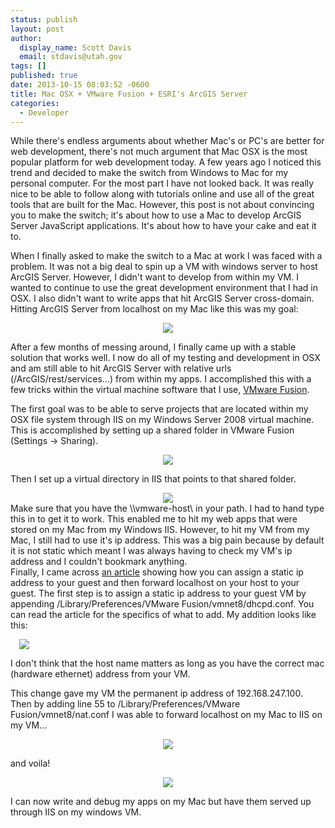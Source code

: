 ```yaml
---
status: publish
layout: post
author:
  display_name: Scott Davis
  email: stdavis@utah.gov
tags: []
published: true
date: 2013-10-15 08:03:52 -0600
title: Mac OSX + VMware Fusion + ESRI's ArcGIS Server
categories:
  - Developer
---
```

<p>While there's endless arguments about whether Mac's or PC's are better for web development, there's not much argument that Mac OSX is the most popular platform for web development today. A few years ago I noticed this trend and decided to make the switch from Windows to Mac for my personal computer. For the most part I have not looked back. It was really nice to be able to follow along with tutorials online and use all of the great tools that are built for the Mac. However, this post is not about convincing you to make the switch; it's about how to use a Mac to develop ArcGIS Server JavaScript applications. It's about how to have your cake and eat it to.</p>
<p>When I finally asked to make the switch to a Mac at work I was faced with a problem. It was not a big deal to spin up a VM with windows server to host ArcGIS Server. However, I didn't want to develop from within my VM. I wanted to continue to use the great development environment that I had in OSX. I also didn't want to write apps that hit ArcGIS Server cross-domain. Hitting ArcGIS Server from localhost on my Mac like this was my goal:</p>
<div class="separator" style="clear: both; text-align: center;">
</div>
<div class="separator" style="clear: both; text-align: center;">
<a href="http://4.bp.blogspot.com/-5FkwSHlgChA/UlQIPLNXbTI/AAAAAAAAMyM/ASaBrx9VVQk/s1600/ScreenCapture+at+Tue+Oct+8+07:26:53+MDT+2013.png" imageanchor="1" style="margin-left: 1em; margin-right: 1em;"><img border="0" src="http://4.bp.blogspot.com/-5FkwSHlgChA/UlQIPLNXbTI/AAAAAAAAMyM/ASaBrx9VVQk/s1600/ScreenCapture+at+Tue+Oct+8+07:26:53+MDT+2013.png" /></a></div>
<div class="separator" style="clear: both; text-align: left;">
</div>
<p>After a few months of messing around, I finally came up with a stable solution that works well. I now do all of my testing and development in OSX and am still able to hit ArcGIS Server with relative urls (/ArcGIS/rest/services...) from within my apps. I accomplished this with a few tricks within the virtual machine software that I use, <a href="http://www.vmware.com/products/fusion/">VMware Fusion</a>.</p>
<p>The first goal was to be able to serve projects that are located within my OSX file system through IIS on my Windows Server 2008 virtual machine. This is accomplished by setting up a shared folder in VMware Fusion (Settings -&gt; Sharing).</p>
<div class="separator" style="clear: both; text-align: center;">
<a href="http://1.bp.blogspot.com/-Rx-offz84Xw/Ul1AVKewHYI/AAAAAAAAMyw/5IyuivACcn4/s1600/ScreenCapture+at+Tue+Oct+15+07:16:42+MDT+2013.png" imageanchor="1" style="margin-left: 1em; margin-right: 1em;"><img border="0" src="http://1.bp.blogspot.com/-Rx-offz84Xw/Ul1AVKewHYI/AAAAAAAAMyw/5IyuivACcn4/s1600/ScreenCapture+at+Tue+Oct+15+07:16:42+MDT+2013.png" /></a></div>
<p>
Then I set up a virtual directory in IIS that points to that shared folder.</p>
<div class="separator" style="clear: both; text-align: center;">
<a href="http://4.bp.blogspot.com/-6Z96WA6GyAE/Ul1AuGqUYDI/AAAAAAAAMy4/9gouS8FV02c/s1600/ScreenCapture+at+Tue+Oct+15+07:18:07+MDT+2013.png" imageanchor="1"><img border="0" src="http://4.bp.blogspot.com/-6Z96WA6GyAE/Ul1AuGqUYDI/AAAAAAAAMy4/9gouS8FV02c/s1600/ScreenCapture+at+Tue+Oct+15+07:18:07+MDT+2013.png" /></a></div>
<div class="separator" style="clear: both; text-align: center;">
</div>
<div class="separator" style="clear: both; text-align: left;">
Make sure that you have the \\vmware-host\ in your path. I had to hand type this in to get it to work. This enabled me to hit my web apps that were stored on my Mac from my Windows IIS. However, to hit my VM from my Mac, I still had to use it's ip address. This was a big pain because by default it is not static which meant I was always having to check my VM's ip address and I couldn't bookmark anything.</div>
<div class="separator" style="clear: both; text-align: center;">
</div>
<div class="separator" style="clear: both; text-align: left;">
Finally, I came across <a href="http://nileshk.com/2009/06/24/vmware-fusion-nat-dhcp-and-port-forwarding.html">an article</a> showing how you can assign a static ip address to your guest and then forward localhost on your host to your guest. The first step is to assign a static ip address to your guest VM by appending&nbsp;/Library/Preferences/VMware Fusion/vmnet8/dhcpd.conf. You can read the article for the specifics of what to add. My addition looks like this:</div>
<div class="separator" style="clear: both; text-align: left;">
</div>
<p><a href="http://note.io/1bTPy5Y" imageanchor="1" style="margin-left: 1em; margin-right: 1em; text-align: center;"><img border="0" src="http://note.io/1bTPy5Y" /></a></p>
<p>I don't think that the host name matters as long as you have the correct mac (hardware ethernet) address from your VM.</p>
<p>This change gave my VM the permanent ip address of 192.168.247.100. Then by adding line 55 to /Library/Preferences/VMware Fusion/vmnet8/nat.conf I was able to forward localhost on my Mac to IIS on my VM...</p>
<div class="separator" style="clear: both; text-align: center;">
<a href="http://1.bp.blogspot.com/-hdZiduILImU/Ul1Jc6xVStI/AAAAAAAAMzk/L73nf90uqL4/s1600/ScreenCapture+at+Tue+Oct+15+07:43:31+MDT+2013.png" imageanchor="1" style="margin-left: 1em; margin-right: 1em;"><img border="0" src="http://1.bp.blogspot.com/-hdZiduILImU/Ul1Jc6xVStI/AAAAAAAAMzk/L73nf90uqL4/s1600/ScreenCapture+at+Tue+Oct+15+07:43:31+MDT+2013.png" /></a></div>
<p>and voila!</p>
<div class="separator" style="clear: both; text-align: center;">
</div>
<div class="separator" style="clear: both; text-align: center;">
<a href="http://3.bp.blogspot.com/-XTJAdC2R_ro/Ul1I_rohJsI/AAAAAAAAMzc/JsXBXtN4st8/s1600/ScreenCapture+at+Tue+Oct+15+07:53:23+MDT+2013.png" imageanchor="1" style="margin-left: 1em; margin-right: 1em;"><img border="0" src="http://3.bp.blogspot.com/-XTJAdC2R_ro/Ul1I_rohJsI/AAAAAAAAMzc/JsXBXtN4st8/s1600/ScreenCapture+at+Tue+Oct+15+07:53:23+MDT+2013.png" /></a></div>
<p>
I can now write and debug my apps on my Mac but have them served up through IIS on my windows VM.</p>
